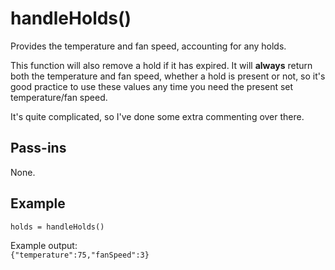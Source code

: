 # handleHolds()
Provides the temperature and fan speed, accounting for any holds.

This function will also remove a hold if it has expired. It will **always** return both the temperature and fan speed, whether a hold is present or not, so it's good practice to use these values any time you need the present set temperature/fan speed.

It's quite complicated, so I've done some extra commenting over there.

## Pass-ins
None.

## Example
`holds = handleHolds()`

Example output:  
```{"temperature":75,"fanSpeed":3}```
